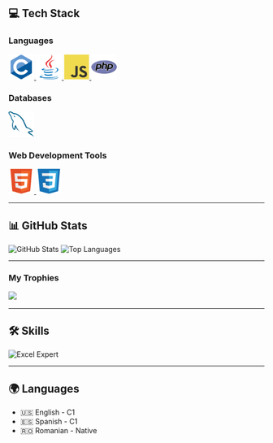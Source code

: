 ## 💻 Tech Stack

### Languages
<div>
  <a href="https://www.cprogramming.com/" target="_blank">
    <img alt="C" width="10%" src="https://raw.githubusercontent.com/devicons/devicon/master/icons/c/c-original.svg" />
  </a>
  <a href="https://www.java.com/" target="_blank">
    <img alt="Java" width="10%" src="https://raw.githubusercontent.com/devicons/devicon/master/icons/java/java-original.svg" />
  </a>
  <a href="https://www.javascript.com/" target="_blank">
    <img alt="JavaScript" width="10%" src="https://raw.githubusercontent.com/devicons/devicon/master/icons/javascript/javascript-original.svg" />
  </a>
  <a href="https://www.php.net/" target="_blank">
    <img alt="PHP" width="10%" src="https://raw.githubusercontent.com/devicons/devicon/master/icons/php/php-original.svg" />
  </a>
</div>

### Databases 
<div>
  <a href="https://www.mysql.com/" target="_blank">
    <img alt="MySQL" width="10%" src="https://raw.githubusercontent.com/devicons/devicon/master/icons/mysql/mysql-original.svg" />
  </a>
</div>

### Web Development Tools
<div>
  <a href="https://html.spec.whatwg.org/" target="_blank">
    <img alt="HTML" width="10%" src="https://raw.githubusercontent.com/devicons/devicon/master/icons/html5/html5-original.svg" />
  </a>
  <a href="https://www.w3.org/Style/CSS/" target="_blank">
    <img alt="CSS" width="10%" src="https://raw.githubusercontent.com/devicons/devicon/master/icons/css3/css3-original.svg" />
  </a>
</div>



---

## 📊 GitHub Stats

![GitHub Stats](https://github-readme-stats.vercel.app/api?username=Matei-Stefan-Militaru&show_icons=true&count_private=true&theme=radical)
![Top Languages](https://github-readme-stats.vercel.app/api/top-langs/?username=Matei-Stefan-Militaru&layout=compact&theme=radical)


---

### My Trophies

<div>
  <img src='https://github-profile-trophy.vercel.app/?username=Matei-Stefan-Militaru&column=-1&no-frame=true&theme=gruvbox'>
</div>


---

## 🛠️ Skills

![Excel Expert](https://img.shields.io/badge/Excel%20Expert-217346?style=flat-square&logo=microsoft-excel&logoColor=white)

---

## 🌍 Languages

- 🇺🇸 English - C1
- 🇪🇸 Spanish - C1
- 🇷🇴 Romanian - Native

